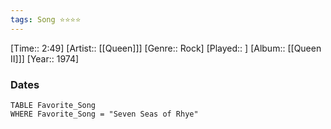 ```yaml
---
tags: Song ⭐⭐⭐⭐ 
---
```

[Time:: 2:49]
[Artist:: [[Queen]]]
[Genre:: Rock]
[Played:: ]
[Album:: [[Queen II]]]
[Year:: 1974]
### Dates
````dataview
TABLE Favorite_Song
WHERE Favorite_Song = "Seven Seas of Rhye"
````